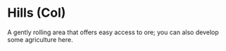 # Hills (Col)

A gently rolling area that offers easy access to ore; you can also develop some agriculture here.
